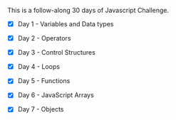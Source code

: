 This is a follow-along 30 days of Javascript Challenge.
- [x] Day 1 - Variables and Data types
- [x] Day 2 - Operators
- [x] Day 3 - Control Structures
- [x] Day 4 - Loops
- [x] Day 5 - Functions
- [x] Day 6 - JavaScript Arrays
- [x] Day 7 - Objects






